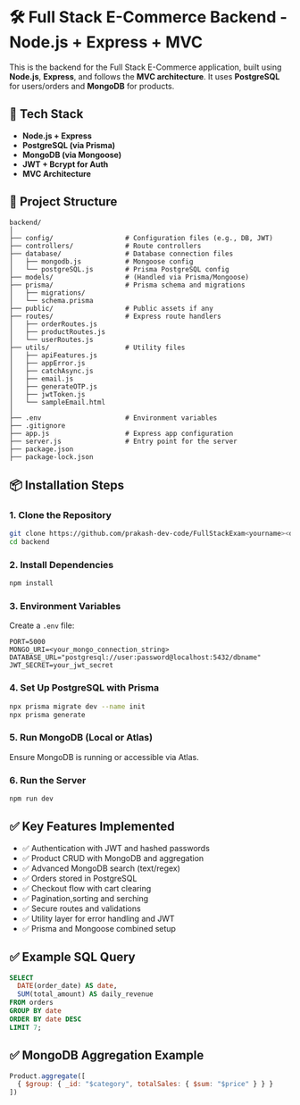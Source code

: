 # 🛠️ Full Stack E-Commerce Backend - Node.js + Express + MVC

This is the backend for the Full Stack E-Commerce application, built using **Node.js**, **Express**, and follows the **MVC architecture**. It uses **PostgreSQL** for users/orders and **MongoDB** for products.

## 🔧 Tech Stack

- **Node.js + Express**
- **PostgreSQL (via Prisma)**
- **MongoDB (via Mongoose)**
- **JWT + Bcrypt for Auth**
- **MVC Architecture**

## 📁 Project Structure

```
backend/
│
├── config/                  # Configuration files (e.g., DB, JWT)
├── controllers/             # Route controllers
├── database/                # Database connection files
│   ├── mongodb.js           # Mongoose config
│   └── postgreSQL.js        # Prisma PostgreSQL config
├── models/                  # (Handled via Prisma/Mongoose)
├── prisma/                  # Prisma schema and migrations
│   ├── migrations/
│   └── schema.prisma
├── public/                  # Public assets if any
├── routes/                  # Express route handlers
│   ├── orderRoutes.js
│   ├── productRoutes.js
│   └── userRoutes.js
├── utils/                   # Utility files
│   ├── apiFeatures.js
│   ├── appError.js
│   ├── catchAsync.js
│   ├── email.js
│   ├── generateOTP.js
│   ├── jwtToken.js
│   └── sampleEmail.html
│
├── .env                     # Environment variables
├── .gitignore
├── app.js                   # Express app configuration
├── server.js                # Entry point for the server
├── package.json
├── package-lock.json
```

## 📦 Installation Steps

### 1. Clone the Repository

```bash
git clone https://github.com/prakash-dev-code/FullStackExam<yourname><date>
cd backend
```

### 2. Install Dependencies

```bash
npm install
```

### 3. Environment Variables

Create a `.env` file:

```env
PORT=5000
MONGO_URI=<your_mongo_connection_string>
DATABASE_URL="postgresql://user:password@localhost:5432/dbname"
JWT_SECRET=your_jwt_secret
```

### 4. Set Up PostgreSQL with Prisma

```bash
npx prisma migrate dev --name init
npx prisma generate
```

### 5. Run MongoDB (Local or Atlas)

Ensure MongoDB is running or accessible via Atlas.

### 6. Run the Server

```bash
npm run dev
```

## ✅ Key Features Implemented

- ✅ Authentication with JWT and hashed passwords
- ✅ Product CRUD with MongoDB and aggregation
- ✅ Advanced MongoDB search (text/regex)
- ✅ Orders stored in PostgreSQL
- ✅ Checkout flow with cart clearing
- ✅ Pagination,sorting and serching
- ✅ Secure routes and validations
- ✅ Utility layer for error handling and JWT
- ✅ Prisma and Mongoose combined setup

## ✅ Example SQL Query

```sql
SELECT
  DATE(order_date) AS date,
  SUM(total_amount) AS daily_revenue
FROM orders
GROUP BY date
ORDER BY date DESC
LIMIT 7;
```

## ✅ MongoDB Aggregation Example

```js
Product.aggregate([
  { $group: { _id: "$category", totalSales: { $sum: "$price" } } }
])
```
